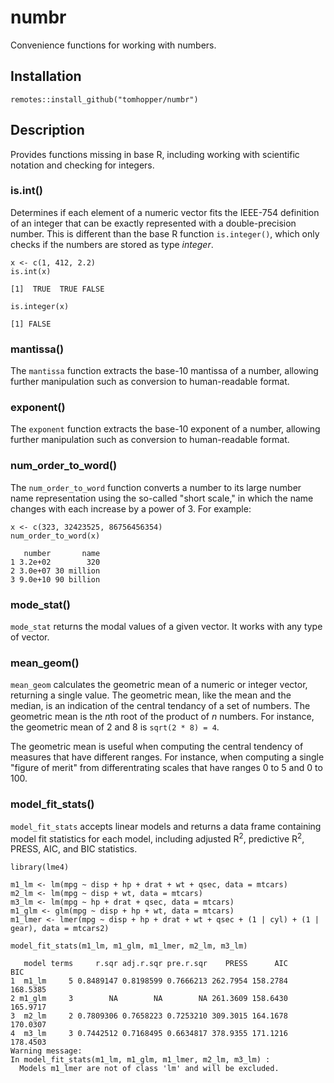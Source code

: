 # numbr

Convenience functions for working with numbers.

## Installation

`remotes::install_github("tomhopper/numbr")`

## Description

Provides functions missing in base R, including working with scientific notation and checking for integers.

### is.int()

Determines if each element of a numeric vector fits the IEEE-754 definition of an integer that can be exactly represented with a double-precision number. This is different than the base R function `is.integer()`, which only checks if the numbers are stored as type *integer*.

```{r}
x <- c(1, 412, 2.2)
is.int(x)
```
```
[1]  TRUE  TRUE FALSE
```
```{r}
is.integer(x)
```
```
[1] FALSE
```

### mantissa()

The `mantissa` function extracts the base-10 mantissa of a number, allowing further manipulation such as conversion to human-readable format.

### exponent()

The `exponent` function extracts the base-10 exponent of a number, allowing further manipulation such as conversion to human-readable format. 

### num_order_to_word()

The `num_order_to_word` function converts a number to its large number name representation using the so-called "short scale," in which the name changes with each increase by a power of 3. For example:

```{r}
x <- c(323, 32423525, 86756456354)
num_order_to_word(x)
```
```
   number       name
1 3.2e+02        320
2 3.0e+07 30 million
3 9.0e+10 90 billion
```

### mode_stat()

`mode_stat` returns the modal values of a given vector. It works with any type of vector.

### mean_geom()

`mean_geom` calculates the geometric mean of a numeric or integer vector, returning a single value. The geometric mean,
like the mean and the median, is an indication of the central tendancy of a set of numbers.
The geometric mean is  the *n*th root of the product of *n* numbers. For instance,
the geometric mean of 2 and 8 is `sqrt(2 * 8) = 4`.

The geometric mean is useful when computing the central tendency of measures that have different
ranges. For instance, when computing a single "figure of merit" from differentrating scales that
have ranges 0 to 5 and 0 to 100.

### model_fit_stats()

`model_fit_stats` accepts linear models and returns a data frame containing model fit statistics for each model, including adjusted R<sup>2</sup>, predictive R<sup>2</sup>, PRESS, AIC, and BIC statistics.

```{r}
library(lme4)

m1_lm <- lm(mpg ~ disp + hp + drat + wt + qsec, data = mtcars)
m2_lm <- lm(mpg ~ disp + wt, data = mtcars)
m3_lm <- lm(mpg ~ hp + drat + qsec, data = mtcars)
m1_glm <- glm(mpg ~ disp + hp + wt, data = mtcars)
m1_lmer <- lmer(mpg ~ disp + hp + drat + wt + qsec + (1 | cyl) + (1 | gear), data = mtcars2)

model_fit_stats(m1_lm, m1_glm, m1_lmer, m2_lm, m3_lm)
```
```
   model terms     r.sqr adj.r.sqr pre.r.sqr    PRESS      AIC      BIC
1  m1_lm     5 0.8489147 0.8198599 0.7666213 262.7954 158.2784 168.5385
2 m1_glm     3        NA        NA        NA 261.3609 158.6430 165.9717
3  m2_lm     2 0.7809306 0.7658223 0.7253210 309.3015 164.1678 170.0307
4  m3_lm     3 0.7442512 0.7168495 0.6634817 378.9355 171.1216 178.4503
Warning message:
In model_fit_stats(m1_lm, m1_glm, m1_lmer, m2_lm, m3_lm) :
  Models m1_lmer are not of class 'lm' and will be excluded.
```
